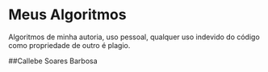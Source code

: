 
Meus Algoritmos 
======

Algoritmos de minha autoria, uso pessoal, qualquer uso indevido do código como propriedade  de outro é plagio.  

##Callebe Soares Barbosa

